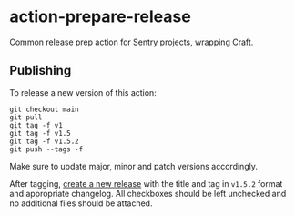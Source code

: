 # action-prepare-release

Common release prep action for Sentry projects, wrapping [Craft](https://github.com/getsentry/craft).

## Publishing

To release a new version of this action:

```terminal
git checkout main
git pull
git tag -f v1
git tag -f v1.5
git tag -f v1.5.2
git push --tags -f
```

Make sure to update major, minor and patch versions accordingly.

After tagging, [create a new release](https://github.com/getsentry/action-prepare-release/releases/new) with the title and tag in `v1.5.2` format and appropriate changelog.
All checkboxes should be left unchecked and no additional files should be attached.
